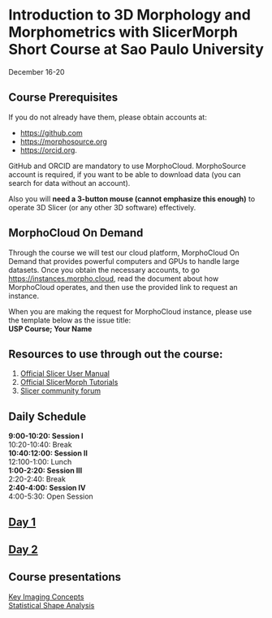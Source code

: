 # Introduction to 3D Morphology and Morphometrics with SlicerMorph Short Course at Sao Paulo University
December 16-20

## Course Prerequisites

If you do not already have them, please obtain accounts at:
* https://github.com
* https://morphosource.org
* https://orcid.org.
  
GitHub and ORCID are mandatory to use MorphoCloud. MorphoSource account is required, if you want to be able to download data (you can search for data without an account). 
  
Also you will **need a 3-button mouse (cannot emphasize this enough)** to operate 3D Slicer (or any other 3D software) effectively. 

## MorphoCloud On Demand
Through the course we will test our cloud platform, MorphoCloud On Demand that provides powerful computers and GPUs to handle large datasets. Once you obtain the necessary accounts, to go https://instances.morpho.cloud, read the document about how MorphoCloud operates, and then use the provided link to request an instance. 

When you are making the request for MorphoCloud instance, please use the template below as the issue title:</br>
**USP Course; Your Name**

## Resources to use through out the course:

1. [Official Slicer User Manual](https://slicer.readthedocs.io/en/latest/)
2. [Official SlicerMorph Tutorials](https://github.com/SlicerMorph/Tutorials/)
3. [Slicer community forum](https://discourse.slicer.org)

## Daily Schedule
**9:00-10:20: Session I**</br>
10:20-10:40: Break</br>
**10:40:12:00: Session II**</br>
12:100-1:00: Lunch</br>
**1:00-2:20: Session III**</br>
2:20-2:40: Break</br>
**2:40-4:00: Session IV**</br>
4:00-5:30: Open Session</br>

## [Day 1](./Day_1.MD) ##
## [Day 2](./Day_2.MD) ##

## Course presentations
[Key Imaging Concepts](./Day_2.pdf)</br>
[Statistical Shape Analysis](Day_3.pdf)</br>

